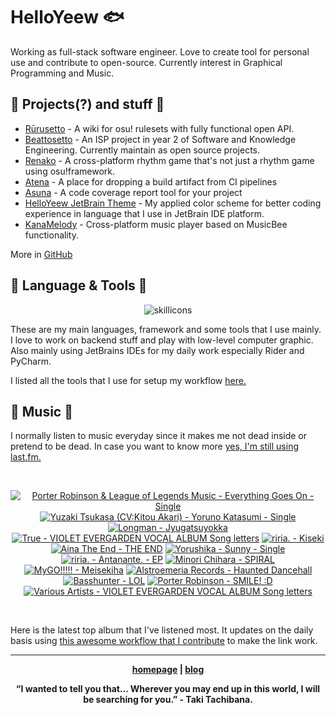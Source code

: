 # HelloYeew 🐟

Working as full-stack software engineer. Love to create tool for personal use and contribute to open-source. Currently interest in Graphical Programming and Music.

<!-- <p align=center>
    <img src=https://helloyeew.dev/home.webp style="border-radius: 8px" alt="HelloYeew" />
</p> -->


## 📄 Projects(?) and stuff 📄

- [Rūrusetto](https://rulesets.info/) - A wiki for osu! rulesets with fully functional open API.
- [Beattosetto](https://beatsets.info/) - An ISP project in year 2 of Software and Knowledge Engineering. Currently maintain as open source projects.
- [Renako](https://github.com/HelloYeew/renako) - A cross-platform rhythm game that's not just a rhythm game using osu!framework.
- [Atena](https://github.com/HelloYeew/atena) - A place for dropping a build artifact from CI pipelines
- [Asuna](https://github.com/HelloYeew/asuna) - A code coverage report tool for your project
- [HelloYeew JetBrain Theme](https://plugins.jetbrains.com/plugin/22883-helloyeew-theme) - My applied color scheme for better coding experience in language that I use in JetBrain IDE platform.
- [KanaMelody](https://github.com/HelloYeew/kana-melody) - Cross-platform music player based on MusicBee functionality.

More in [GitHub](https://github.com/HelloYeew?tab=repositories)

## 📇 Language & Tools 📇

<p align=center>
<img src=https://skillicons.dev/icons?i=cs,dotnet,python,django,java,js,ts,html,css,tailwind,prisma,nestjs,express,astro,svelte,php,docker,rider,pycharm,webstorm,idea,vscode,figma alt="skillicons" />
</p>

These are my main languages, framework and some tools that I use mainly. I love to work on backend stuff and play with low-level computer graphic. Also mainly using JetBrains IDEs for my daily work especially Rider and PyCharm.

I listed all the tools that I use for setup my workflow <a href="https://github.com/HelloYeew/workflow-setup">here.</a>

## 🎵 Music 🎵

I normally listen to music everyday since it makes me not dead inside or pretend to be dead. In case you want to know more <a href="https://www.last.fm/user/HelloYeew">yes, I'm still using last.fm.
  
<br>

<!-- lastfm -->
<p align="center"><a href="https://www.last.fm/music/Porter+Robinson+&+League+of+Legends+Music/Everything+Goes+On+-+Single"><img src="https://lastfm.freetls.fastly.net/i/u/64s/1ef499846debcb06403cffeaec9a592e.jpg" title="Porter Robinson & League of Legends Music - Everything Goes On - Single"></a> <a href="https://www.last.fm/music/Yuzaki+Tsukasa+(CV:Kitou+Akari)/Yoruno+Katasumi+-+Single"><img src="https://lastfm.freetls.fastly.net/i/u/64s/6712aec20f8e31e4caeeb01b57317ecb.png" title="Yuzaki Tsukasa (CV:Kitou Akari) - Yoruno Katasumi - Single"></a> <a href="https://www.last.fm/music/Longman/Jyugatsuyokka"><img src="https://lastfm.freetls.fastly.net/i/u/64s/077103aafd837bdab029ebcb4a31c1ef.jpg" title="Longman - Jyugatsuyokka"></a> <a href="https://www.last.fm/music/True/VIOLET+EVERGARDEN+VOCAL+ALBUM+Song+letters"><img src="https://lastfm.freetls.fastly.net/i/u/64s/0dd0337499d2906d1780d80a44a6a418.png" title="True - VIOLET EVERGARDEN VOCAL ALBUM Song letters"></a> <a href="https://www.last.fm/music/riria./Kiseki"><img src="https://lastfm.freetls.fastly.net/i/u/64s/f9ea1fa0d711dff538c965fa2cc98bcf.jpg" title="riria. - Kiseki"></a> <a href="https://www.last.fm/music/Aina+The+End/THE+END"><img src="https://lastfm.freetls.fastly.net/i/u/64s/739aad1555320ca5a07e70453908c4f3.jpg" title="Aina The End - THE END"></a> <a href="https://www.last.fm/music/Yorushika/Sunny+-+Single"><img src="https://lastfm.freetls.fastly.net/i/u/64s/86c5c0e8641608b8b971ed1140621c66.jpg" title="Yorushika - Sunny - Single"></a> <a href="https://www.last.fm/music/riria./Antanante.+-+EP"><img src="https://lastfm.freetls.fastly.net/i/u/64s/bbbcc7318aa2a157b5736dd65884e77f.png" title="riria. - Antanante. - EP"></a> <a href="https://www.last.fm/music/Minori+Chihara/SPIRAL"><img src="https://lastfm.freetls.fastly.net/i/u/64s/4cb4859f3e01fd4abd55ba8c5cd97310.jpg" title="Minori Chihara - SPIRAL"></a> <a href="https://www.last.fm/music/MyGO!!!!!/Meisekiha"><img src="https://lastfm.freetls.fastly.net/i/u/64s/7c5a02975901622138fe98ebb366471a.png" title="MyGO!!!!! - Meisekiha"></a> <a href="https://www.last.fm/music/Alstroemeria+Records/Haunted+Dancehall"><img src="https://lastfm.freetls.fastly.net/i/u/64s/e8555a8b71994d46bc213754ad74688a.png" title="Alstroemeria Records - Haunted Dancehall"></a> <a href="https://www.last.fm/music/Basshunter/LOL"><img src="https://lastfm.freetls.fastly.net/i/u/64s/d1b7f37c8107447c86eddffdfbae583a.png" title="Basshunter - LOL"></a> <a href="https://www.last.fm/music/Porter+Robinson/SMILE!+:D"><img src="https://lastfm.freetls.fastly.net/i/u/64s/41863d6793c2b219b47093d2840c7649.jpg" title="Porter Robinson - SMILE! :D"></a> <a href="https://www.last.fm/music/Various+Artists/VIOLET+EVERGARDEN+VOCAL+ALBUM+Song+letters"><img src="https://lastfm.freetls.fastly.net/i/u/64s/5ca45fe89cb1f810aeded1fb9c628cd3.png" title="Various Artists - VIOLET EVERGARDEN VOCAL ALBUM Song letters"></a> </p>

<br>

Here is the latest top album that I've listened most. It updates on the daily basis using <a href="https://github.com/melipass/lastfm-to-markdown/">this awesome workflow that I contribute</a> to make the link work.

---

<p align="center"><b><a href="https://helloyeew.dev">homepage</a> | <b><a href="https://helloyeew.dev/blog">blog</a></p>

<p align="center">“I wanted to tell you that… Wherever you may end up in this world, I will be searching for you.” - Taki Tachibana.</p>

